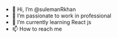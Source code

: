 - 👋 Hi, I’m @sulemanRkhan
- 👀 I’m passionate to work in professional
- 🌱 I’m currently learning React js 
- 📫 How to reach me 

<!---
sulemanRkhan/sulemanRkhan is a ✨ special ✨ repository because its `README.md` (this file) appears on your GitHub profile.
You can click the Preview link to take a look at your changes.
--->
